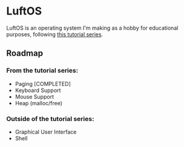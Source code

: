 # LuftOS
LuftOS is an operating system I'm making as a hobby for educational purposes, following [this tutorial series](https://www.youtube.com/playlist?list=PLxN4E629pPnJxCQCLy7E0SQY_zuumOVyZ).

## Roadmap
### From the tutorial series:
- Paging [COMPLETED]
- Keyboard Support
- Mouse Support
- Heap (malloc/free)

### Outside of the tutorial series:
- Graphical User Interface
- Shell
